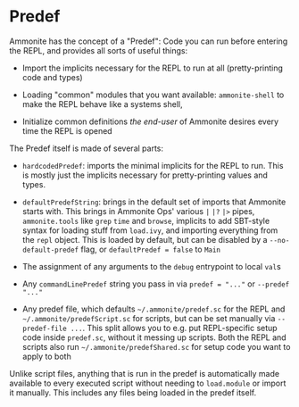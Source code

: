 Predef
======

Ammonite has the concept of a "Predef": Code you can run before entering the 
REPL, and provides all sorts of useful things:

- Import the implicits necessary for the REPL to run at all (pretty-printing 
  code and types)
  
- Loading "common" modules that you want available: `ammonite-shell` to make the
  REPL behave like a systems shell,
   
- Initialize common definitions *the end-user* of Ammonite desires every time 
  the REPL is opened
  
The Predef itself is made of several parts:

- `hardcodedPredef`: imports the minimal implicits for the REPL to run.
  This is mostly just the implicits necessary for pretty-printing values and 
  types.

- `defaultPredefString`: brings in the default set of imports that 
  Ammonite starts with. This brings in Ammonite Ops' various `|` `|?` `|>`
  pipes, `ammonite.tools` like `grep` `time` and `browse`, implicits to
  add SBT-style syntax for loading stuff from `load.ivy`, and importing 
  everything from the `repl` object. This is loaded by default, but can
  be disabled by a `--no-default-predef` flag, or `defaultPredef = false` to
  `Main`

- The assignment of any arguments to the `debug` entrypoint to local `val`s

- Any `commandLinePredef` string you pass in via `predef = "..."` or `--predef "..."`

- Any predef file, which defaults `~/.ammonite/predef.sc` for the REPL and
  `~/.ammonite/predefScript.sc` for scripts, but can be set manually via
  `--predef-file ...`. This split allows you to e.g. put REPL-specific setup
  code inside `predef.sc`, without it messing up scripts. Both the REPL and
  scripts also run `~/.ammonite/predefShared.sc` for setup code you want to
  apply to both

Unlike script files, anything that is run in the predef is automatically made
available to every executed script without needing to `load.module` or import 
it manually. This includes any files being loaded in the predef itself.
  
